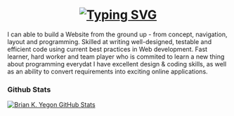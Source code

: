 <h1 align="center"><a href="https://git.io/typing-svg"><img src="https://readme-typing-svg.demolab.com?font=Fira+Code&weight=600&size=22&pause=700&width=435&lines=Hello+there+👋%2C+I'm+Yegon+%F0%9F%91%8B;A+Full-Stack+Software+Developer" alt="Typing SVG" /></a></h1>


<div>
 <p>
I can able to build a Website from the ground up - from concept, navigation, layout and programming. Skilled at writing well-designed, testable and efficient code using current best practices in Web development. Fast learner, hard worker and team player who is commited to learn a new thing about programming everydat
I have excellent design & coding skills, as well as an ability to convert requirements into exciting online applications.
</p>
</div>

### Github Stats
[![Brian K. Yegon GitHub Stats](https://github-readme-stats.vercel.app/api?username=yegonkimutai&show_icons=true&count_private=true)](https://github.com/yegonkimutai)

